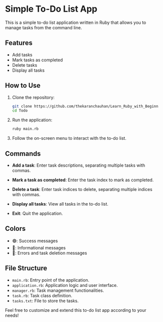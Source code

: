 # Simple To-Do List App

This is a simple to-do list application written in Ruby that allows you to manage tasks from the command line.

## Features

- Add tasks
- Mark tasks as completed
- Delete tasks
- Display all tasks

## How to Use

1. Clone the repository:

    ```bash
    git clone https://github.com/thekaranchauhan/Learn_Ruby_with_Beginner_Projects.git
    cd Todo
    ```

2. Run the application:

    ```bash
    ruby main.rb
    ```

3. Follow the on-screen menu to interact with the to-do list.

## Commands

- **Add a task**: Enter task descriptions, separating multiple tasks with commas.

- **Mark a task as completed**: Enter the task index to mark as completed.

- **Delete a task**: Enter task indices to delete, separating multiple indices with commas.

- **Display all tasks**: View all tasks in the to-do list.

- **Exit**: Quit the application.

## Colors

- 🟢: Success messages
- 🔵: Informational messages
- 🔴: Errors and task deletion messages

## File Structure

- `main.rb`: Entry point of the application.
- `application.rb`: Application logic and user interface.
- `manager.rb`: Task management functionalities.
- `task.rb`: Task class definition.
- `tasks.txt`: File to store the tasks.

Feel free to customize and extend this to-do list app according to your needs!
